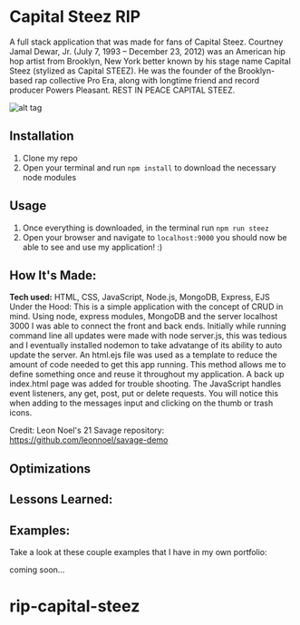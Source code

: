 
# Capital Steez RIP
A full stack application that was made for fans of Capital Steez. Courtney Jamal Dewar, Jr. (July 7, 1993 – December 23, 2012) was an American hip hop artist from Brooklyn, New York better known by his stage name Capital Steez (stylized as Capital STEEZ). He was the founder of the Brooklyn-based rap collective Pro Era, along with longtime friend and record producer Powers Pleasant. REST IN PEACE CAPITAL STEEZ.

![alt tag](https://i.imgur.com/p7euPCX.png)


## Installation
1. Clone my repo
2. Open your terminal and  run `npm install` to download the necessary node modules

## Usage
1. Once everything is downloaded, in the terminal run `npm run steez`
2. Open your browser and navigate to `localhost:9000` you should now be able to see and use my application! :)


## How It's Made:

**Tech used:** HTML, CSS, JavaScript, Node.js, MongoDB, Express, EJS
Under the Hood: This is a simple application with the concept of CRUD in mind. Using node, express modules, MongoDB and the server localhost 3000 I was able to connect the front and back ends. Initially while running command line all updates were made with node server.js, this was tedious and I eventually installed nodemon to take advatange of its ability to auto update the server. An html.ejs file was used as a template to reduce the amount of code needed to get this app running. This method allows me to define something once and reuse it throughout my application. A back up index.html page was added for trouble shooting. The JavaScript handles event listeners, any get, post, put or delete requests. You will notice this when adding to the messages input and clicking on the thumb or trash icons.

Credit: Leon Noel's 21 Savage repository: https://github.com/leonnoel/savage-demo


## Optimizations


## Lessons Learned:


## Examples:
Take a look at these couple examples that I have in my own portfolio:

coming soon...
# rip-capital-steez

